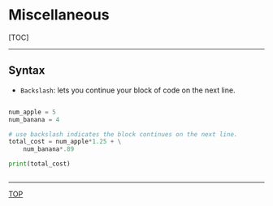 # Miscellaneous

[TOC]

---

## Syntax

- `Backslash`: lets you continue your block of code on the next line. 

```py

num_apple = 5
num_banana = 4

# use backslash indicates the block continues on the next line.
total_cost = num_apple*1.25 + \
    num_banana*.89

print(total_cost)



```


---

[TOP](#miscellaneous)
